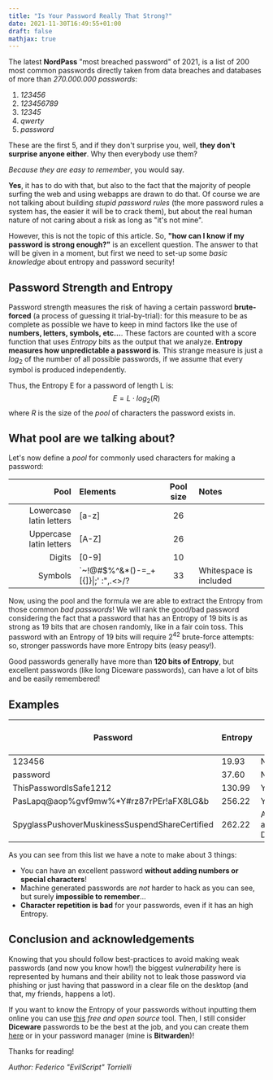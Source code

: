 ```yaml
---
title: "Is Your Password Really That Strong?"
date: 2021-11-30T16:49:55+01:00
draft: false
mathjax: true
---
```


The latest **NordPass** "most breached password" of 2021, is a list of 200 most common passwords directly taken from
data breaches and databases of more than *270.000.000 passwords*:

1. *123456*
2. *123456789*
3. *12345*
4. *qwerty*
5. *password*

These are the first 5, and if they don't surprise you, well, **they don't surprise anyone either**. Why then everybody use them?

*Because they are easy to remember*, you would say.

**Yes**, it has to do with that, but also to the fact that the majority of people surfing the web and using webapps are drawn to do that.
Of course we are not talking about building *stupid password rules* (the more password rules a system has, the easier it will be to crack them),
but about the real human nature of not caring about a risk as long as "it's not mine".

However, this is not the topic of this article. So, **"how can I know if my password is strong enough?"** is an excellent question.
The answer to that will be given in a moment, but first we need to set-up some *basic knowledge* about entropy and password security!

## Password Strength and Entropy

Password strength measures the risk of having a certain password **brute-forced** (a process of guessing it trial-by-trial): for this measure to be
as complete as possible we have to keep in mind factors like the use of **numbers, letters, symbols, etc...**.
These factors are counted with a score function that uses *Entropy* bits as the output that we analyze. **Entropy measures how unpredictable a password is**.
This strange measure is just a $log_2$ of the number of all possible passwords, if we assume that every symbol is produced independently.

Thus, the Entropy E for a password of length L is: $$E=L\cdot log_2(R)$$ where $R$ is the size of the *pool* of characters the password exists in.

## What pool are we talking about?

Let's now define a *pool* for commonly used characters for making a password:

| Pool                    | Elements | Pool size | Notes |
| -----:                  | :------  | :-------: | :---- |
| Lowercase latin letters | [a-z]    |    26     |       |
| Uppercase latin letters | [A-Z]    |    26     |       |
| Digits                  | [0-9]    |    10     |       |
| Symbols                 | \`~!@#$%^&*()-=_+[{]}\|;' :",.<>/? | 33 | Whitespace is included |

Now, using the pool and the formula we are able to extract the Entropy from those common *bad passwords*!
We will rank the good/bad password considering the fact that a password that has an Entropy of 19 bits is as strong as
19 bits that are chosen randomly, like in a fair coin toss. This password with an Entropy of 19 bits will require $2^{42}$
brute-force attempts: so, stronger passwords have more Entropy bits (easy peasy!).

Good passwords generally have more than **120 bits of Entropy**, but excellent passwords (like long Diceware passwords), can have
a lot of bits and be easily remembered!

## Examples

| Password    | Entropy    | Is it good?  (>120)  |
|---------------- | --------------- | --------------- |
| 123456    | 19.93    | No    |
| password   | 37.60    | No    |
| ThisPasswordIsSafe1212  | 130.99   | Yes   |
| PasLapq@aop%gvf9mw%*Y#rz87rPEr!aFX8LG&b | 256.22 | Yes, but.. |
| SpyglassPushoverMuskinessSuspendShareCertified | 262.22 | Awesome, a Diceware! |

As you can see from this list we have a note to make about 3 things:

* You can have an excellent password **without adding numbers or special characters**!
* Machine generated passwords are *not* harder to hack as you can see, but surely **impossible to remember**...
* **Character repetition is bad** for your passwords, even if it has an high Entropy.

## Conclusion and acknowledgements

Knowing that you should follow best-practices to avoid making weak passwords (and now you know how!) the biggest
*vulnerability* here is represented by humans and their ability not to leak those password via phishing
or just having that password in a clear file on the desktop (and that, my friends, happens a lot).

If you want to know the Entropy of your passwords without inputting them online you can use [this](https://github.com/grtcdr/paspio) *free and open source* tool.
Then, I still consider **Diceware** passwords to be the best at the job, and you can create them [here](https://diceware.dmuth.org/) or in your password manager (mine is **Bitwarden**)!

Thanks for reading!

*Author: Federico "EvilScript" Torrielli*
